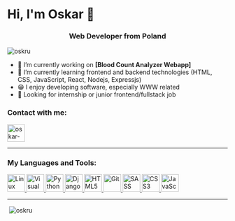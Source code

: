 <h1>Hi, I'm Oskar 👋</h1>
<h3 align="center">Web Developer from Poland</h3>

<p align="left"> <img src="https://komarev.com/ghpvc/?username=oskru&label=Profile%20views&color=0e75b6&style=flat" alt="oskru" /> </p>

- 🔭 I’m currently working on <b>[Blood Count Analyzer Webapp]</b>
- 🌱 I’m currently learning frontend and backend technologies (HTML, CSS, JavaScript, React, Nodejs, Expressjs)
- 😁 I enjoy developing software, especially WWW related
- 💼 Looking for internship or junior frontend/fullstack job

### Contact with me:
<a href="https://www.linkedin.com/in/oskar-krupa-a79314205/" target="blank"><img align="center" src="https://user-images.githubusercontent.com/78699146/169061619-2c12e6d9-e667-4668-a136-6718719f8cfb.svg" alt="oskar-krupa-a79314205" height="40" width="40" /></a>

---

### My Languages and Tools:
<p align="left"> 
<a href="https://www.linux.org/" target="_blank"> <img src="https://user-images.githubusercontent.com/78699146/169056808-a8d5b2af-5ace-4a35-ad05-e4f204ace0aa.svg" alt="Linux" width="40" height="40"/> </a>
<a href="https://code.visualstudio.com/" target="_blank"> <img src="https://user-images.githubusercontent.com/78699146/169049866-24784140-ec17-46b7-9c17-2682b1157bcc.svg" alt="Visual Studio Code" width="40" height="40"/> </a>
<a href="https://www.python.org" target="_blank"> <img src="https://user-images.githubusercontent.com/78699146/169049811-a12e26a2-55e4-4773-9ce5-22df7d17e1f7.svg" alt="Python" width="40" height="40"/> </a>
<a href="https://www.djangoproject.com/" target="_blank"> <img src="https://user-images.githubusercontent.com/78699146/169049844-f5e768a2-f955-4c9e-9941-357ceaeb2842.svg" alt="Django" width="40" height="40"/> </a>
<a href="https://www.w3.org/html/" target="_blank"> <img src="https://user-images.githubusercontent.com/78699146/169049940-df4697e0-ca6b-42a1-83a5-86f9537c4744.svg" alt="HTML5" width="40" height="40"/>
<a href="https://git-scm.com/" target="_blank"><img src="https://user-images.githubusercontent.com/78699146/169049916-26d598ff-a75c-4f26-b28f-04577275d059.svg" alt="Git" width="40" height="40"/> </a>
<a href="https://sass-lang.com/" target="_blank"><img src="https://user-images.githubusercontent.com/78699146/189131375-535de58b-d661-4643-a2f2-e25a47ea721f.png" alt="SASS" width="40" height="40"/> </a>
<a href="https://www.w3.org/TR/2001/WD-css3-roadmap-20010523/" target="_blank"><img src="https://user-images.githubusercontent.com/78699146/189131750-b451af82-9534-4fcf-af2b-c56079fe8622.png" alt="CSS3" width="40" height="40"/> </a>
<a href="https://developer.mozilla.org/en-US/docs/Web/JavaScript/" target="_blank"><img src="https://user-images.githubusercontent.com/78699146/189132103-9d4fb211-51ba-4b60-a8c4-75a8c10f7efd.png" alt="JavaScript" width="40" height="40"/> </a>
</p>

---

<p>&nbsp;<img align="center" src="https://github-readme-stats.vercel.app/api?username=oskru&show_icons=true&locale=en" alt="oskru" /></p>

